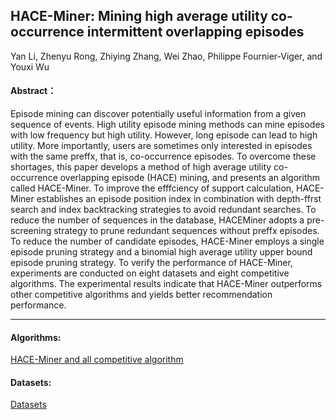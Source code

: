 ##  HACE-Miner: Mining high average utility co-occurrence intermittent overlapping episodes

Yan Li, Zhenyu Rong, Zhiying Zhang, Wei Zhao, Philippe Fournier-Viger, and Youxi Wu

####  Abstract：
Episode mining can discover potentially useful information from a given sequence of events. High utility episode mining methods can mine episodes with low frequency but high utility. However, long episode can lead to high utility. More importantly, users are sometimes only interested in episodes with the same preffx, that is, co-occurrence episodes. To overcome these shortages, this paper develops a method of high average utility co-occurrence overlapping episode (HACE) mining, and presents an algorithm called HACE-Miner. To improve the efffciency of support calculation, HACE-Miner establishes an episode position index in combination with depth-ffrst search and index backtracking strategies to avoid redundant searches. To reduce the number of sequences in the database, HACEMiner adopts a pre-screening strategy to prune redundant sequences without preffx episodes. To reduce the number of candidate episodes, HACE-Miner employs a single episode pruning strategy and a binomial high average utility upper bound episode pruning strategy. To verify the performance of HACE-Miner, experiments are conducted on eight datasets and eight competitive algorithms. The experimental results indicate that HACE-Miner outperforms other competitive algorithms and yields better recommendation performance. 

---

#### Algorithms:
[HACE-Miner and all competitive algorithm](https://github.com/wuc567/Pattern-Mining/tree/master/HACE-Miner/code)

#### Datasets:
[Datasets](https://github.com/wuc567/Pattern-Mining/tree/master/HACE-Miner/datasets)
